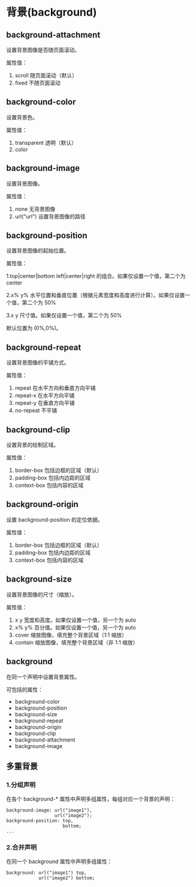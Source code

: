 背景(background)
====

background-attachment
----

设置背景图像是否随页面滚动。

属性值：

1. scroll 随页面滚动（默认）
2. fixed 不随页面滚动

background-color
----

设置背景色。

属性值：

1. transparent 透明（默认）
2. color

background-image
----

设置背景图像。

属性值：

1. none 无背景图像
2. url("url") 设置背景图像的路径

background-position
----

设置背景图像的起始位置。

属性值：

1.top|center|bottom left|center|right 的组合。如果仅设置一个值，第二个为 center

2.x% y% 水平位置和垂直位置（根据元素宽度和高度进行计算）。如果仅设置一个值，第二个为 50%

3.x y 尺寸值。如果仅设置一个值，第二个为 50%

默认位置为 (0%,0%)。

background-repeat
----

设置背景图像的平铺方式。

属性值：

1. repeat 在水平方向和垂直方向平铺
2. repeat-x 在水平方向平铺
3. repeat-y 在垂直方向平铺
4. no-repeat 不平铺

background-clip
----

设置背景的绘制区域。

属性值：

1. border-box 包括边框的区域（默认）
2. padding-box 包括内边距的区域
3. context-box 包括内容的区域

background-origin
----

设置 background-position 的定位依据。

属性值：

1. border-box 包括边框的区域（默认）
2. padding-box 包括内边距的区域
3. context-box 包括内容的区域

background-size
----

设置背景图像的尺寸（缩放）。

属性值：

1. x y 宽度和高度。如果仅设置一个值，另一个为 auto
2. x% y% 百分值。如果仅设置一个值，另一个为 auto
3. cover 缩放图像，填充整个背景区域（1:1 缩放）
4. contain 缩放图像，填充整个背景区域（非 1:1 缩放）

background
----

在同一个声明中设置背景属性。

可包括的属性：

+ background-color
+ background-position
+ background-size
+ background-repeat
+ background-origin
+ background-clip
+ background-attachment
+ background-image

多重背景
----

### 1.分组声明

在各个 background-* 属性中声明多组属性，每组对应一个背景的声明：

```
background-image: url("image1"),
                  url("image2");
background-position: top,
                     bottom;
...
```

### 2.合并声明

在同一个 background 属性中声明多组属性：

```
background: url("image1") top,
            url("image2") bottom;
```
